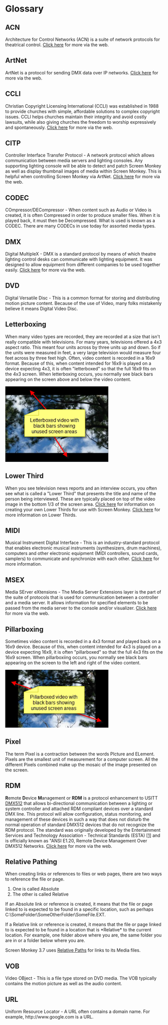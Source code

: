 <h1>Glossary</h1>
<h2><a name="ACN"></a>ACN</h2>
<p>Architecture for Control Networks (ACN) is a suite of network protocols 
 for theatrical control. <a href="http://wiki.wireshark.org/ACN" target="_blank">Click 
 here</a> for more via the web.</p>
<h2><a name="ArtNet"></a>ArtNet</h2>
<p>ArtNet is a protocol for sending DMX data over IP networks. <a href="http://www.nomis52.net/?section=projects&amp;sect2=artnet&amp;page=whatis" 
	 target="_blank">Click here</a> for more via the web.</p>
<h2><a name="CCLI"></a>CCLI</h2>
<p>Christian Copyright Licensing International (CCLI) was established in 
 1988 to provide churches with simple, affordable solutions to complex 
 copyright issues. CCLI helps churches maintain their integrity and avoid 
 costly lawsuits, while also giving churches the freedom to worship expressively 
 and spontaneously. <a href="http://www.ccli.com/" target="_blank">Click 
 here</a> for more via the web.</p>
<h2><a name="CITP"></a>CITP</h2>
<p><span class="hcp2">C</span>ontroller <span class="hcp2">I</span>nterface 
 <span class="hcp2">T</span>ransfer <span class="hcp2">P</span>rotocol 
 - A network protocol which allows communication between media servers 
 and lighting consoles. Any supporting lighting console will be able to 
 detect and patch Screen Monkey as well as display thumbnail images of 
 media within Screen Monkey. This is helpful when controlling Screen Monkey 
 via ArtNet. <a href="http://www.plsn.com/index.php?option=com_content&amp;task=view&amp;id=4439&amp;Itemid=40" 
				 target="_blank">Click here</a> for more via the web.</p>
<h2><a name="CODEC"></a>CODEC</h2>
<p><span class="hcp2">CO</span>mpressor/<span class="hcp2">DEC</span>ompressor 
 - When content such as Audio or Video is created, it is often Compressed 
 in order to produce smaller files. When it is played back, it must then 
 be Decompressed. What is used is known as a CODEC. There are many CODECs 
 in use today for assorted media types.</p>
<h2><a name="DMX"></a>DMX</h2>
<p><span class="hcp2">D</span>igital <span class="hcp2">M</span>ultiple<span class="hcp2">X</span> -<span class="hcp2"> 
 </span>DMX is a standard protocol by means of which theatre lighting control 
 desks can communicate with lighting equipment. It was designed to allow 
 equipment from different companies to be used together easily. <a href="http://www.nomis52.net/?section=projects&amp;sect2=artnet&amp;page=whatis" 
	 target="_blank">Click here</a> for more via the web.</p>
<h2><a name="DVD"></a>DVD</h2>
<p><span class="hcp2">D</span>igital <span class="hcp2">V</span>ersatile 
 <span class="hcp2">D</span>isc - This is a common format 
 for storing and distributing motion picture content. Because of the use 
 of Video, many folks mistakenly believe it means Digital Video Disc.</p>
<h2><a name="Letterboxing"></a>Letterboxing</h2>
<p>When many video types are recorded, they are recorded at a size that 
 isn't really compatible with televisions. For many years, televisions 
 offered a 4x3 aspect ratio. This meant four units across by three units 
 up and down. So if the units were measured in feet, a very large television 
 would measure four feet across by three feet high. Often, video content 
 is recorded in a 16x9 format. Because of this, when content intended for 
 16x9 is played on a device expecting 4x3, it is often &quot;letterboxed&quot; 
 so that the full 16x9 fits on the 4x3 screen. When letterboxing occurs, 
 you normally see black bars appearing on the screen above and below the 
 video content.</p>
<p class="hcp3"><img src="../images/Letterboxed.png" alt="" border="0" class="hcp4"></p>
<h2><a name="LowerThird"></a>Lower Third</h2>
<p>When you see television news reports and an interview occurs, you often 
 see what is called a &quot;Lower Third&quot; that presents the title and 
 name of the person being interviewed. These are typically placed on top 
 of the video image in the bottom 1/3 of the screen area. <a href="tutorials/WorkingWithClips/CreatingAndUsingLowerThirds.md">Click 
 here</a> for information on creating your own Lower Thirds for use with 
 Screen Monkey. <a href="http://en.wikipedia.org/wiki/Lower_third" target="_blank">Click 
 here</a> for more information on Lower Thirds.</p>
<h2><a name="MIDI"></a>MIDI</h2>
<p><span class="hcp2">M</span>usical <span class="hcp2">I</span>nstrument 
 <span class="hcp2">D</span>igital <span class="hcp2">I</span>nterface 
 - This is an industry-standard protocol that enables electronic musical 
 instruments (synthesizers, drum machines), computers and other electronic 
 equipment (MIDI controllers, sound cards, samplers) to communicate and 
 synchronize with each other. <a href="http://en.wikipedia.org/wiki/Midi" 
								 target="_blank">Click here</a> for more 
 information.</p>
<h2><a name="MSEX"></a>MSEX</h2>
<p><span class="hcp2">M</span>edia <span class="hcp2">SE</span>rver 
 e<span class="hcp2">X</span>tensions - The Media Server 
 Extensions layer is the part of the suite of protocols that is used for 
 communication between a controller and a media server. It allows information 
 for specified elements to be passed from the media server to the console 
 and/or visualizer. <a href="http://www.plsn.com/index.php?option=com_content&amp;task=view&amp;id=4439&amp;Itemid=40" 
						 target="_blank">Click here</a> for more via the 
 web.</p>
<h2><a name="Pillarboxing"></a>Pillarboxing</h2>
<p>Sometimes video content is recorded in a 4x3 format and played back 
 on a 16x9 device. Because of this, when content intended for 4x3 is played 
 on a device expecting 16x9, it is often &quot;pillarboxed&quot; so that 
 the full 4x3 fits on the 16x9 screen. When pillarboxiing occurs, you normally 
 see black bars appearing on the screen to the left and right of the video 
 content.</p>
<p class="hcp3"><img src="images/Pillarboxed.png" alt="" border="0" class="hcp4"></p>
<h2><a name="Pixel"></a>Pixel</h2>
<p>The term Pixel is a contraction between the words <span class="hcp2">PI</span>cture 
 and <span class="hcp2">EL</span>ement. Pixels are the smallest 
 unit of measurement for a computer screen. All the different Pixels combined 
 make up the mosaic of the image presented on the screen.</p>
<h2><a name="RDM"></a>RDM</h2>
<p><b>R</b>emote <b>D</b>evice <b>M</b>anagement or <b>RDM</b> is a protocol 
 enhancement to USITT <a href="http://en.wikipedia.org/wiki/DMX512" title="DMX512">DMX512</a> 
 that allows bi-directional communication between a lighting or system 
 controller and attached RDM compliant devices over a standard DMX line. 
 This protocol will allow configuration, status monitoring, and management 
 of these devices in such a way that does not disturb the normal operation 
 of standard DMX512 devices that do not recognize the RDM protocol. The 
 standard was originally developed by the Entertainment Services and Technology 
 Association - Technical Standards (ESTA) <a rel="nofollow" class="external autonumber" 
											 href="http://tsp.plasa.org/tsp/about/index.html">[1]</a> 
 and is officially known as &quot;ANSI E1.20, Remote Device Management 
 Over DMX512 Networks. <a href="http://en.wikipedia.org/wiki/RDM_(lighting)" 
							 target="_blank">Click here</a> for more via 
 the web.</p>
<h2><a name="RelativePathing"></a>Relative Pathing</h2>
<p>When creating links or references to files or web pages, there are two 
 ways to reference the file or page.</p>
<ol type="1">
	<li>One is called <span class="hcp2">Absolute</span></li>
	<li>The other is called <span class="hcp2">Relative</span></li>
</ol>
<p>If an<span class="hcp2"> Absolute</span> link or reference 
 is created, it means that the file or page linked to is expected to be 
 found in a specific location, such as perhaps C:\SomeFolder\SomeOtherFolder\SomeFile.EXT.</p>
<p>If a Relative link or reference is created, it means that the file or 
 page linked to is expected to be found in a location that is *Relative* 
 to the current location. For example, one folder above where you are, 
 the same folder you are in or a folder below where you are.</p>
<p>Screen Monkey 3.7 uses <a href="releases/Version_3_7.md#RelativePaths">Relative 
 Paths</a> for links to its Media files.</p>
<h2><a name="VOB"></a>VOB</h2>
<p><span class="hcp2">V</span>ideo <span class="hcp2">OB</span>ject 
 - This is a file type stored on DVD media. The VOB typically contains 
 the motion picture as well as the audio content.</p>
<h2><a name="URL"></a>URL</h2>
<p><span class="hcp2">U</span>niform <span class="hcp2">R</span>esource 
 <span class="hcp2">L</span>ocator - A URL often contains 
 a domain name. For example, http://www.google.com is a URL.</p>

